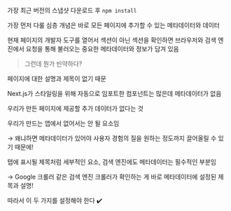 가장 최근 버전의 스냅샷 다운로드 후 `npm install`

가장 먼저 다룰 심층 개념은 바로 모든 페이지에 추가할 수 있는 메타데이터와 <head> 데이터

현재 페이지의 개발자 도구를 열어서 <body> 섹션이 아닌 <head> 섹션을 확인하면 브라우저와 검색 엔진에서 요청을 통해 불러오는 중요한 메타데이터와 정보가 담겨 있음

> 그런데 뭔가 빈약하다?

페이지에 대한 설명과 제목이 없기 때문

Next.js가 스타일링을 위해 자동으로 임포트한 컴포넌트는 많은데 메타데이터가 없음

우리가 만든 페이지에 제공할 추가 데이터가 없다는 것

우리가 만드는 앱에서 없어서는 안 될 요소임

→ 왜냐하면 메타데이터가 있어야 사용자 경험의 질을 원하는 정도까지 끌어올릴 수 있기 때문에!

탭에 표시될 제목처럼 세부적인 요소, 검색 엔진에도 메타데이터는 필수적인 부분임

→ Google 크롤러 같은 검색 엔진 크롤러가 확인하는 게 바로 메타데이터에 설정된 제목과 설명!

따라서 이 두 가지를 설정해야 한다 ✔️
